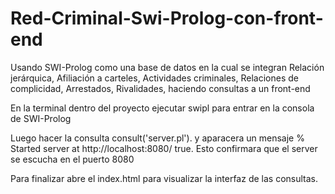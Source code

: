 # Red-Criminal-Swi-Prolog-con-front-end
Usando SWI-Prolog como una base de datos en la cual se integran Relación jerárquica, Afiliación a carteles, Actividades criminales, Relaciones de complicidad, Arrestados, Rivalidades, haciendo consultas a un front-end 

En la terminal dentro del proyecto ejecutar swipl para entrar en la consola de SWI-Prolog

Luego hacer la consulta consult('server.pl'). y aparacera un mensaje % Started server at http://localhost:8080/
true.
Esto confirmara que el server se escucha en el puerto 8080


Para finalizar abre el index.html para visualizar la interfaz de las consultas.
